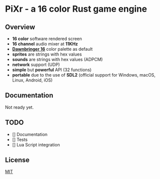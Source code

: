 # PiXr - a 16 color Rust game engine

## Overview

- **16 color** software rendered screen
- **16 channel** audio mixer at **11KHz**
- [**Dawnbringer 16**](https://lospec.com/palette-list/dawnbringer-16) color palette as default
- **sprites** are strings with hex values
- **sounds** are strings with hex values (ADPCM)
- **network** support (UDP)
- **simple** but **powerful** API (32 functions)
- **portable** due to the use of **SDL2** (official support for Windows, macOS, Linux, Android, iOS)

## Documentation

Not ready yet.

## TODO

- [] Documentation
- [] Tests
- [] Lua Script integration


## License

[MIT](LICENSE)
